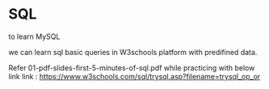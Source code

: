 # SQL
to learn MySQL

we can learn sql basic queries in W3schools platform with predifined data. 

Refer 01-pdf-slides-first-5-minutes-of-sql.pdf while practicing with below link
link : 
https://www.w3schools.com/sql/trysql.asp?filename=trysql_op_or
